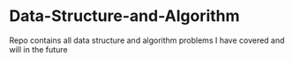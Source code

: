 # Data-Structure-and-Algorithm
Repo contains all data structure and algorithm problems I have covered and will in the future
